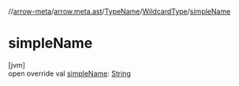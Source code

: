 //[arrow-meta](../../../../index.md)/[arrow.meta.ast](../../index.md)/[TypeName](../index.md)/[WildcardType](index.md)/[simpleName](simple-name.md)

# simpleName

[jvm]\
open override val [simpleName](simple-name.md): [String](https://kotlinlang.org/api/latest/jvm/stdlib/kotlin/-string/index.html)
